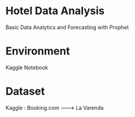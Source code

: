 # Hotel Data Analysis
  Basic Data Analytics and Forecasting with Prophet
# Environment
  Kaggle Notebook
# Dataset
  Kaggle : Booking.com ---> La Varenda
